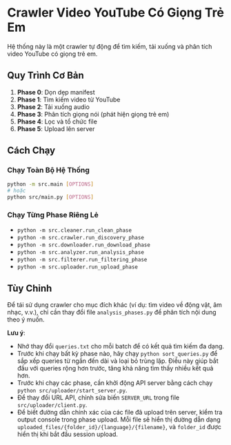 # Crawler Video YouTube Có Giọng Trẻ Em

Hệ thống này là một crawler tự động để tìm kiếm, tải xuống và phân tích video YouTube có giọng trẻ em.

## Quy Trình Cơ Bản

1. **Phase 0**: Dọn dẹp manifest
2. **Phase 1**: Tìm kiếm video từ YouTube
3. **Phase 2**: Tải xuống audio
4. **Phase 3**: Phân tích giọng nói (phát hiện giọng trẻ em)
5. **Phase 4**: Lọc và tổ chức file
6. **Phase 5**: Upload lên server

## Cách Chạy

### Chạy Toàn Bộ Hệ Thống

```bash
python -m src.main [OPTIONS]
# hoặc
python src/main.py [OPTIONS]
```

### Chạy Từng Phase Riêng Lẻ

- `python -m src.cleaner.run_clean_phase`
- `python -m src.crawler.run_discovery_phase`
- `python -m src.downloader.run_download_phase`
- `python -m src.analyzer.run_analysis_phase`
- `python -m src.filterer.run_filtering_phase`
- `python -m src.uploader.run_upload_phase`

## Tùy Chỉnh

Để tái sử dụng crawler cho mục đích khác (ví dụ: tìm video về động vật, âm nhạc, v.v.), chỉ cần thay đổi file `analysis_phases.py` để phân tích nội dung theo ý muốn.

**Lưu ý**:

- Nhớ thay đổi `queries.txt` cho mỗi batch để có kết quả tìm kiếm đa dạng.
- Trước khi chạy bất kỳ phase nào, hãy chạy `python sort_queries.py` để sắp xếp queries từ ngắn đến dài và loại bỏ trùng lặp. Điều này giúp bắt đầu với queries rộng hơn trước, tăng khả năng tìm thấy nhiều kết quả hơn.
- Trước khi chạy các phase, cần khởi động API server bằng cách chạy `python src/uploader/start_server.py`.
- Để thay đổi URL API, chỉnh sửa biến `SERVER_URL` trong file `src/uploader/client.py`.
- Để biết đường dẫn chính xác của các file đã upload trên server, kiểm tra output console trong phase upload. Mỗi file sẽ hiển thị đường dẫn dạng `uploaded_files/{folder_id}/{language}/{filename}`, và `folder_id` được hiển thị khi bắt đầu session upload.
